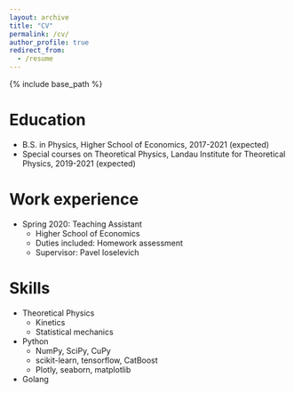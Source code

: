 ```yaml
---
layout: archive
title: "CV"
permalink: /cv/
author_profile: true
redirect_from:
  - /resume
---
```


{% include base_path %}

Education
======
* B.S. in Physics, Higher School of Economics, 2017-2021 (expected)
* Special courses on Theoretical Physics, Landau Institute for Theoretical Physics, 2019-2021 (expected)

Work experience
======
* Spring 2020: Teaching Assistant
  * Higher School of Economics
  * Duties included: Homework assessment
  * Supervisor: Pavel Ioselevich
  
Skills
======
* Theoretical Physics
  * Kinetics
  * Statistical mechanics
* Python
  * NumPy, SciPy, CuPy
  * scikit-learn, tensorflow, CatBoost
  * Plotly, seaborn, matplotlib
* Golang
